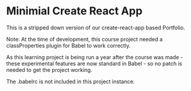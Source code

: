 # Minimial Create React App

This is a stripped down version of our create-react-app based Portfolio.

Note: At the time of development, this course project needed a classProperties plugin for Babel to
work correctly.

As this learning project is being run a year after the course was made - these experimental features
are now standard in Babel - so no patch is needed to get the project working.

The .babelrc is not included in this project instance.
